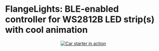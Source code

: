 # FlangeLights: BLE-enabled controller for WS2812B LED strip(s) with cool animation

<div align="center">
  <a href="https://www.youtube.com/watch?v=pHAo_A5lniA"><img src="https://img.youtube.com/vi/pHAo_A5lniA/0.jpg" alt="Car starter in action"></a>
</div>
